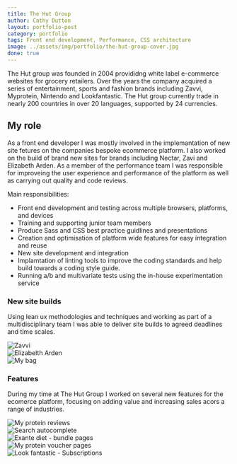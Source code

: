 ```yaml
---
title: The Hut Group
author: Cathy Dutton
layout: portfolio-post
category: portfolio
tags: Front end development, Performance, CSS architecture
image: ../assets/img/portfolio/the-hut-group-cover.jpg
done: true
---
```


<p class="highlight-quote">The Hut group was founded in 2004 provididng white label e-commerce websites for grocery retailers. Over the years the company acquired a series of entertainment, sports and fashion brands including Zavvi, Myprotein, Nintendo and Lookfantastic. The Hut group currently trade in nearly 200 countries in over 20 languages, supported by 24 currencies.</p>


<h2 class="heading">My role</h2>
As a front end developer I was mostly involved in the implemantation of new site fetures on the companies bespoke ecommerce platform. I also worked on the build of brand new sites for brands including Nectar, Zavi and Elizabeth Arden. As a member of the performance team I was responsible for improveing the user experience and performance of the platform as well as carrying out quality and code reviews.

Main responsibilities:

- Front end development and testing across multiple browsers, platforms, and devices
- Training and supporting junior team members
- Produce Sass and CSS best practice guidlines and presentations
- Creation and optimisation of platform wide features for easy integration and reuse
- New site development and integration
- Implamtation of linting tools to improve the coding standards and help build towards a coding style guide.
- Running a/b and multivariate tests using the in-house experimentation service

<h3 class="heading">New site builds</h3>

Using lean ux methodologies and techniques and working as part of a multidisciplinary team I was able to deliver site builds to agreed deadlines and time scales.

<section class="portfolio-images">
<div class="portfolio-piece-wrapper-three">
    <div class="portfolio-piece">
        <img src="../assets/img/portfolio/creare/zavvi.jpg" class="portfolio-piece__img"  alt="Zavvi">
    </div>
</div>
<div class="portfolio-piece-wrapper-three">
    <div class="portfolio-piece">
        <img src="../assets/img/portfolio/creare/elizabelth-arden.jpg" class="portfolio-piece__img"  alt="Elizabelth Arden">
    </div>
</div>
<div class="portfolio-piece-wrapper-three">
    <div class="portfolio-piece">
        <img src="../assets/img/portfolio/creare/my-bag.jpg" class="portfolio-piece__img"  alt="My bag">
    </div>
</div>
</section>



<h3 class="heading">Features</h3>

During my time at The Hut Group I worked on several new features for the ecomerce platform, focusing on adding value and increasing sales acors a range of industries.

<section class="portfolio-images">
<div class="portfolio-piece-wrapper-three">
    <div class="portfolio-piece">
        <img src="../assets/img/portfolio/creare/reviews.jpg" class="portfolio-piece__img"  alt="My protein reviews">
    </div>
</div>
<div class="portfolio-piece-wrapper-three">
    <div class="portfolio-piece">
        <img src="../assets/img/portfolio/creare/search-autocomplete.jpg" class="portfolio-piece__img"  alt="Search autocomplete">
    </div>
</div>
<div class="portfolio-piece-wrapper-three">
    <div class="portfolio-piece">
        <img src="../assets/img/portfolio/creare/bundle-pages.jpg" class="portfolio-piece__img"  alt="Exante diet - bundle pages">
    </div>
</div>
</section>

<section class="portfolio-images">
<div class="portfolio-piece-wrapper-three">
    <div class="portfolio-piece">
        <img src="../assets/img/portfolio/creare/voucher-pages.jpg" class="portfolio-piece__img"  alt="My protein voucher pages">
    </div>
</div>
<div class="portfolio-piece-wrapper">
    <div class="portfolio-piece">
        <img src="../assets/img/portfolio/creare/subscriptions.jpg" class="portfolio-piece__img"  alt="Look fantastic - Subscriptions">
    </div>
</div>
</section>
